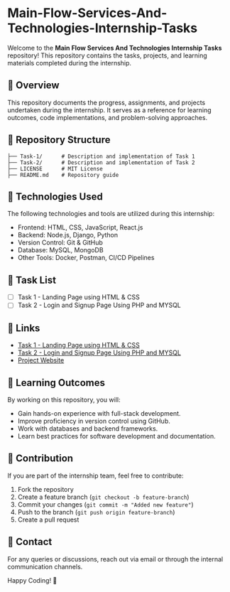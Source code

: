 # Main-Flow-Services-And-Technologies-Internship-Tasks

Welcome to the **Main Flow Services And Technologies Internship Tasks** repository! This repository contains the tasks, projects, and learning materials completed during the internship.

## 📌 Overview
This repository documents the progress, assignments, and projects undertaken during the internship. It serves as a reference for learning outcomes, code implementations, and problem-solving approaches.

## 📁 Repository Structure
```
├── Task-1/      # Description and implementation of Task 1
├── Task-2/      # Description and implementation of Task 2
├── LICENSE      # MIT License
├── README.md    # Repository guide
```

## 🚀 Technologies Used
The following technologies and tools are utilized during this internship:
- Frontend: HTML, CSS, JavaScript, React.js
- Backend: Node.js, Django, Python
- Version Control: Git & GitHub
- Database: MySQL, MongoDB
- Other Tools: Docker, Postman, CI/CD Pipelines

## 📝 Task List
- [ ] Task 1 - Landing Page using HTML & CSS
- [ ] Task 2 - Login and Signup Page Using PHP and MYSQL

## 🔗 Links
- [Task 1 - Landing Page using HTML & CSS](https://bloomfiesta.netlify.app/)  
- [Task 2 - Login and Signup Page Using PHP and MYSQL]()
- [Project Website](#)

## 📖 Learning Outcomes
By working on this repository, you will:
- Gain hands-on experience with full-stack development.
- Improve proficiency in version control using GitHub.
- Work with databases and backend frameworks.
- Learn best practices for software development and documentation.

## 🤝 Contribution
If you are part of the internship team, feel free to contribute:
1. Fork the repository
2. Create a feature branch (`git checkout -b feature-branch`)
3. Commit your changes (`git commit -m "Added new feature"`)
4. Push to the branch (`git push origin feature-branch`)
5. Create a pull request

## 📧 Contact
For any queries or discussions, reach out via email or through the internal communication channels.

Happy Coding! 🚀

